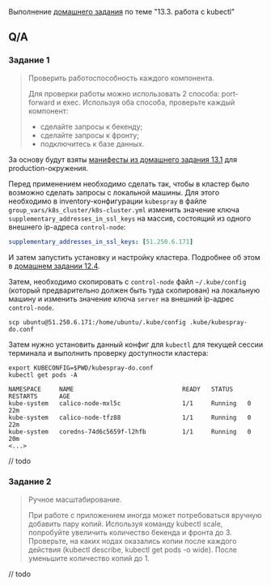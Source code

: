 Выполнение [домашнего задания](https://github.com/netology-code/devkub-homeworks/blob/main/13-kubernetes-config-03-kubectl.md)
по теме "13.3. работа с kubectl"

## Q/A

### Задание 1

> Проверить работоспособность каждого компонента.
> 
> Для проверки работы можно использовать 2 способа: port-forward и exec. Используя оба способа, проверьте каждый компонент:
> * сделайте запросы к бекенду;
> * сделайте запросы к фронту;
> * подключитесь к базе данных.

За основу будут взяты [манифесты из домашнего задания 13.1](/src/homework/13-kubernates-config/13.1/config/production) 
для production-окружения.

Перед применением необходимо сделать так, чтобы в кластер было возможно сделать запросы с локальной машины.
Для этого необходимо в inventory-конфигурации `kubespray` в файле `group_vars/k8s_cluster/k8s-cluster.yml` изменить значение
ключа `supplementary_addresses_in_ssl_keys` на массив, состоящий из одного внешнего ip-адреса `control-node`:

```yaml
supplementary_addresses_in_ssl_keys: [51.250.6.171]
```

И затем запустить установку и настройку кластера. Подробнее об этом в [домашнем задании 12.4](/src/homework/12-kubernetes/12.4/readme.md).

Затем, необходимо скопировать с `control-node` файл `~/.kube/config` (который предварительно должен быть туда скопирован) на локальную машину и изменить
значение ключа `server` на внешний ip-адрес `control-node`.

```shell
scp ubuntu@51.250.6.171:/home/ubuntu/.kube/config .kube/kubespray-do.conf
```

Затем нужно установить данный конфиг для `kubectl` для текущей сессии терминала и выполнить проверку доступности кластера:

```shell
export KUBECONFIG=$PWD/kubespray-do.conf
kubectl get pods -A
```

```text
NAMESPACE     NAME                              READY   STATUS    RESTARTS      AGE
kube-system   calico-node-mxl5c                 1/1     Running   0             22m
kube-system   calico-node-tfz88                 1/1     Running   0             22m
kube-system   coredns-74d6c5659f-l2hfb          1/1     Running   0             20m
<...>
```

// todo

### Задание 2

> Ручное масштабирование.
> 
> При работе с приложением иногда может потребоваться вручную добавить пару копий.
> Используя команду kubectl scale, попробуйте увеличить количество бекенда и фронта до 3.
> Проверьте, на каких нодах оказались копии после каждого действия (kubectl describe, kubectl get pods -o wide). После уменьшите количество копий до 1.

// todo
